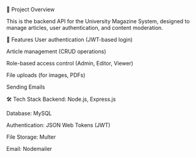 
📌 Project Overview

This is the backend API for the University Magazine System, designed to manage articles, user authentication, and content moderation.

🚀 Features
User authentication (JWT-based login)

Article management (CRUD operations)

Role-based access control (Admin, Editor, Viewer)

File uploads (for images, PDFs)

Sending Emails


🛠 Tech Stack
Backend: Node.js, Express.js

Database: MySQL

Authentication: JSON Web Tokens (JWT)

File Storage: Multer

Email: Nodemailer
